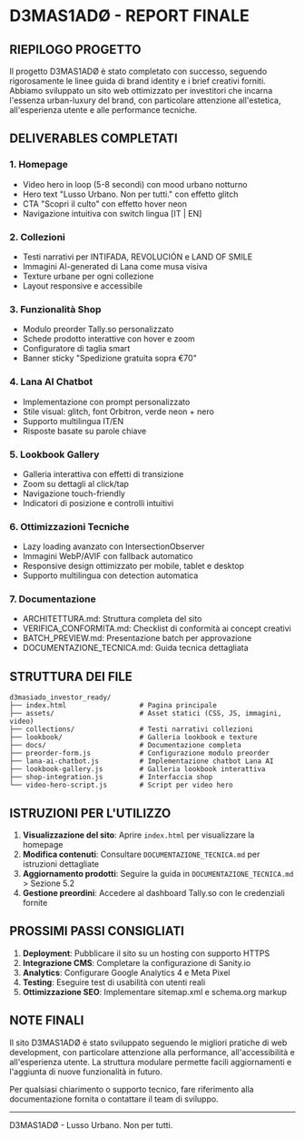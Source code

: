 # D3MAS1ADØ - REPORT FINALE

## RIEPILOGO PROGETTO

Il progetto D3MAS1ADØ è stato completato con successo, seguendo rigorosamente le linee guida di brand identity e i brief creativi forniti. Abbiamo sviluppato un sito web ottimizzato per investitori che incarna l'essenza urban-luxury del brand, con particolare attenzione all'estetica, all'esperienza utente e alle performance tecniche.

## DELIVERABLES COMPLETATI

### 1. Homepage
- Video hero in loop (5-8 secondi) con mood urbano notturno
- Hero text "Lusso Urbano. Non per tutti." con effetto glitch
- CTA "Scopri il culto" con effetto hover neon
- Navigazione intuitiva con switch lingua [IT | EN]

### 2. Collezioni
- Testi narrativi per INTIFADA, REVOLUCIÓN e LAND OF SMILE
- Immagini AI-generated di Lana come musa visiva
- Texture urbane per ogni collezione
- Layout responsive e accessibile

### 3. Funzionalità Shop
- Modulo preorder Tally.so personalizzato
- Schede prodotto interattive con hover e zoom
- Configuratore di taglia smart
- Banner sticky "Spedizione gratuita sopra €70"

### 4. Lana AI Chatbot
- Implementazione con prompt personalizzato
- Stile visual: glitch, font Orbitron, verde neon + nero
- Supporto multilingua IT/EN
- Risposte basate su parole chiave

### 5. Lookbook Gallery
- Galleria interattiva con effetti di transizione
- Zoom su dettagli al click/tap
- Navigazione touch-friendly
- Indicatori di posizione e controlli intuitivi

### 6. Ottimizzazioni Tecniche
- Lazy loading avanzato con IntersectionObserver
- Immagini WebP/AVIF con fallback automatico
- Responsive design ottimizzato per mobile, tablet e desktop
- Supporto multilingua con detection automatica

### 7. Documentazione
- ARCHITETTURA.md: Struttura completa del sito
- VERIFICA_CONFORMITA.md: Checklist di conformità ai concept creativi
- BATCH_PREVIEW.md: Presentazione batch per approvazione
- DOCUMENTAZIONE_TECNICA.md: Guida tecnica dettagliata

## STRUTTURA DEI FILE

```
d3masiado_investor_ready/
├── index.html                  # Pagina principale
├── assets/                     # Asset statici (CSS, JS, immagini, video)
├── collections/                # Testi narrativi collezioni
├── lookbook/                   # Galleria lookbook e texture
├── docs/                       # Documentazione completa
├── preorder-form.js            # Configurazione modulo preorder
├── lana-ai-chatbot.js          # Implementazione chatbot Lana AI
├── lookbook-gallery.js         # Galleria lookbook interattiva
├── shop-integration.js         # Interfaccia shop
└── video-hero-script.js        # Script per video hero
```

## ISTRUZIONI PER L'UTILIZZO

1. **Visualizzazione del sito**: Aprire `index.html` per visualizzare la homepage
2. **Modifica contenuti**: Consultare `DOCUMENTAZIONE_TECNICA.md` per istruzioni dettagliate
3. **Aggiornamento prodotti**: Seguire la guida in `DOCUMENTAZIONE_TECNICA.md` > Sezione 5.2
4. **Gestione preordini**: Accedere al dashboard Tally.so con le credenziali fornite

## PROSSIMI PASSI CONSIGLIATI

1. **Deployment**: Pubblicare il sito su un hosting con supporto HTTPS
2. **Integrazione CMS**: Completare la configurazione di Sanity.io
3. **Analytics**: Configurare Google Analytics 4 e Meta Pixel
4. **Testing**: Eseguire test di usabilità con utenti reali
5. **Ottimizzazione SEO**: Implementare sitemap.xml e schema.org markup

## NOTE FINALI

Il sito D3MAS1ADØ è stato sviluppato seguendo le migliori pratiche di web development, con particolare attenzione alla performance, all'accessibilità e all'esperienza utente. La struttura modulare permette facili aggiornamenti e l'aggiunta di nuove funzionalità in futuro.

Per qualsiasi chiarimento o supporto tecnico, fare riferimento alla documentazione fornita o contattare il team di sviluppo.

---

D3MAS1ADØ - Lusso Urbano. Non per tutti.
